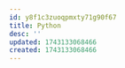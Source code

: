 ```yaml
---
id: y8f1c3zuoqpmxty71g90f67
title: Python
desc: ''
updated: 1743133068466
created: 1743133068466
---
```

